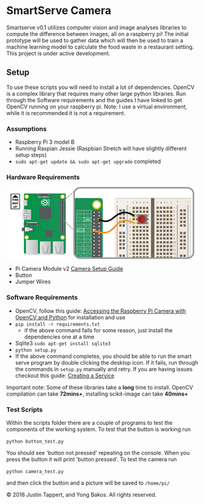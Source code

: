 # SmartServe Camera

Smartserve v0.1 utilizes computer vision and image analyses libraries to compute the difference between images, all on a raspberry pi! The initial prototype will be used to gather data which will then be used to train a machine learning model to calculate the food waste in a restaurant setting. This project is under active development.

## Setup

To use these scripts you will need to install a lot of dependencies. OpenCV is a complex library that requires many other large python libraries. Run through the Software requirements and the guides I have linked to get OpenCV running on your raspberry pi. Note: I use a virtual environment, while it is recommended it is not a requirement.

### Assumptions

- Raspberry Pi 3 model B
- Running Raspian Jessie (Raspbian Stretch will have slightly different setup steps)
- `sudo apt-get update && sudo apt-get upgrade` completed

### Hardware Requirements

![Wiring Diagram](files/wiring.png)

- Pi Camera Module v2 [Camera Setup Guide](https://projects.raspberrypi.org/en/projects/getting-started-with-picamera)
- Button
- Jumper Wires

### Software Requirements

- OpenCV, follow this guide: [Accessing the Raspberry Pi Camera with OpenCV and Python](https://www.pyimagesearch.com/2016/04/18/install-guide-raspberry-pi-3-raspbian-jessie-opencv-3/) for installation and use
- `pip install -r requirements.txt`
    - if the above command fails for some reason, just install the dependencies one at a time
- Sqlite3 `sudo apt-get install sqlite3`
- `python setup.py`
- If the above command completes, you should be able to run the smart serve program by double clicking the desktop icon. If it fails, run through the commands in `setup.py` manually and retry. If you are having issues checkout this guide: [Creating a Service](https://www.raspberrypi.org/documentation/linux/usage/systemd.md)

Important note: Some of these libraries take a **long** time to install. OpenCV compilation can take **72mins+**, installing scikit-image can take **40mins+**

### Test Scripts

Within the scripts folder there are a couple of programs to test the components of the working system. To test that the button is working run

`python button_test.py`

You should see 'button not pressed' repeating on the console. When you press the button it will print 'button pressed'. To test the camera run

`python camera_test.py`

and then click the button and a picture will be saved to `/home/pi/`

&copy; 2018 Justin Tappert, and Yong Bakos. All rights reserved.
